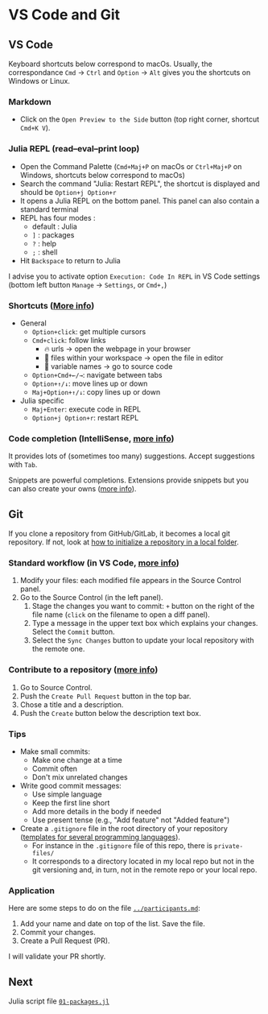 # VS Code and Git

## VS Code

Keyboard shortcuts below correspond to macOs. Usually, the correspondance `Cmd` -> `Ctrl` and `Option` -> `Alt` gives you the shortcuts on Windows or Linux.

### Markdown

- Click on the `Open Preview to the Side` button (top right corner, shortcut `Cmd+K V`).

### Julia REPL (read–eval–print loop)

- Open the Command Palette (`Cmd+Maj+P` on macOs or `Ctrl+Maj+P` on Windows, shortcuts below correspond to macOs)
- Search the command "Julia: Restart REPL", the shortcut is displayed and should be `Option+j Option+r`
- It opens a Julia REPL on the bottom panel. This panel can also contain a standard terminal
- REPL has four modes :
  - default : Julia
  - `]` : packages
  - `?` : help
  - `;` : shell
- Hit `Backspace` to return to Julia

I advise you to activate option `Execution: Code In REPL` in VS Code settings (bottom left button `Manage` -> `Settings`, or `Cmd+,`)

### Shortcuts ([More info](https://code.visualstudio.com/docs/getstarted/keybindings))

- General
  - `Option+click`: get multiple cursors
  - `Cmd+click`: follow links
    - 🔥 urls -> open the webpage in your browser
    - 🚀 files within your workspace -> open the file in editor
    - 🤯 variable names -> go to source code
  - `Option+Cmd+←/→`: navigate between tabs
  - `Option+↑/↓`: move lines up or down
  - `Maj+Option+↑/↓`: copy lines up or down
- Julia specific
  - `Maj+Enter`: execute code in REPL
  - `Option+j Option+r`: restart REPL

### Code completion (IntelliSense, [more info](https://code.visualstudio.com/docs/editor/intellisense))

It provides lots of (sometimes too many) suggestions. Accept suggestions with `Tab`.

Snippets are powerful completions. Extensions provide snippets but you can also create your owns ([more info](https://code.visualstudio.com/docs/editor/userdefinedsnippets)).

## Git

If you clone a repository from GitHub/GitLab, it becomes a local git repository. If not, look at [how to initialize a repository in a local folder](https://code.visualstudio.com/docs/sourcecontrol/intro-to-git#_initialize-a-repository-in-a-local-folder).

### Standard workflow (in VS Code, [more info](https://code.visualstudio.com/docs/sourcecontrol/intro-to-git))

1. Modify your files: each modified file appears in the Source Control panel.
2. Go to the Source Control (in the left panel).
    1. Stage the changes you want to commit: `+` button on the right of the file name (`click` on the filename to open a diff panel).
    2. Type a message in the upper text box which explains your changes. Select the `Commit` button.
    3. Select the `Sync Changes` button to update your local repository with the remote one.

### Contribute to a repository ([more info](https://code.visualstudio.com/docs/sourcecontrol/intro-to-git#_using-branches))

1. Go to Source Control.
2. Push the `Create Pull Request` button in the top bar.
3. Chose a title and a description.
4. Push the `Create` button below the description text box.

### Tips

- Make small commits:
  - Make one change at a time
  - Commit often
  - Don't mix unrelated changes
- Write good commit messages:
  - Use simple language
  - Keep the first line short
  - Add more details in the body if needed
  - Use present tense (e.g., "Add feature" not "Added feature")
- Create a `.gitignore` file in the root directory of your repository ([templates for several programming languages](https://github.com/github/gitignore)).
  - For instance in the `.gitignore` file of this repo, there is `private-files/`
  - It corresponds to a directory located in my local repo but not in the git versioning and, in turn, not in the remote repo or your local repo.

### Application

Here are some steps to do on the file [`../participants.md`](../participants.md):

1. Add your name and date on top of the list. Save the file.
2. Commit your changes.
3. Create a Pull Request (PR).

I will validate your PR shortly.

## Next

Julia script file [`01-packages.jl`](01-packages.jl)
